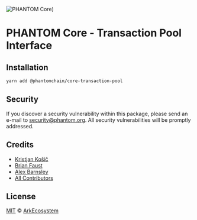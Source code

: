 ![PHANTOM Core](https://i.imgur.com/dPHOKrL.jpg))

# PHANTOM Core - Transaction Pool Interface

## Installation

```bash
yarn add @phantomchain/core-transaction-pool
```

## Security

If you discover a security vulnerability within this package, please send an e-mail to security@phantom.org. All security vulnerabilities will be promptly addressed.

## Credits

- [Kristjan Košič](https://github.com/kristjank)
- [Brian Faust](https://github.com/faustbrian)
- [Alex Barnsley](https://github.com/alexbarnsley)
- [All Contributors](../../../../contributors)

## License

[MIT](LICENSE) © [ArkEcosystem](https://ark.io)
